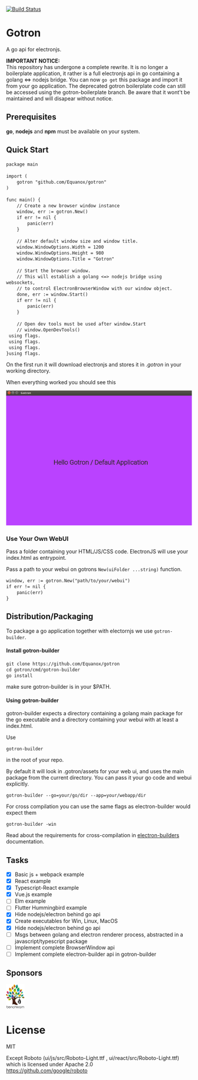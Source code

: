 [![Build Status](https://travis-ci.org/Equanox/gotron.svg?branch=master)](https://travis-ci.org/Equanox/gotron)

# Gotron
A go api for electronjs.

**IMPORTANT NOTICE:**     
This repository has undergone a complete rewrite. It is no longer a boilerplate application, it rather is a full electronjs api in go containing a golang <=> nodejs bridge. You can now `go get` this package and import it from your go application. 
The deprecated gotron boilerplate code can still be accessed using the gotron-boilerplate branch. Be aware that it wont't be maintained and will disapear without notice.    

## Prerequisites
**go**, **nodejs** and **npm** must be available on your system.  

## Quick Start
```
package main

import (
	gotron "github.com/Equanox/gotron"
)

func main() {
    // Create a new browser window instance
    window, err := gotron.New()
    if err != nil {
        panic(err)
    }

    // Alter default window size and window title.
    window.WindowOptions.Width = 1200
    window.WindowOptions.Height = 980
    window.WindowOptions.Title = "Gotron"

    // Start the browser window.
    // This will establish a golang <=> nodejs bridge using websockets,
    // to control ElectronBrowserWindow with our window object.
    done, err := window.Start()
    if err != nil {
        panic(err)
    }
    
    // Open dev tools must be used after window.Start 
    // window.OpenDevTools()
 using flags.
 using flags.
 using flags.
}using flags.
```
On the first run it will download electronjs and stores it in *.gotron* in your working directory.     

When everything worked you should see this

![Hello Gotron](https://raw.githubusercontent.com/equanox/gotron/master/doc/hello_gotron.png)

### Use Your Own WebUI
Pass a folder containing your HTML/JS/CSS code. ElectronJS will use your index.html as entrypoint.

Pass a path to your webui on gotrons `New(uiFolder ...string)` function.
```
window, err := gotron.New("path/to/your/webui")
if err != nil {
    panic(err)
}
```

## Distribution/Packaging
To package a go application together with electornjs we use `gotron-builder`.    

#### Install gotron-builder
```
git clone https://github.com/Equanox/gotron
cd gotron/cmd/gotron-builder
go install
```
make sure gotron-builder is in your $PATH.

#### Using  gotron-builder
gotron-builder expects a directory containing a golang main package for the go executable and a directory containing your webui with at least a index.html. 

Use 
```
gotron-builder
```
in the root of your repo.

By default it will look in .gotron/assets for your web ui, and uses the main package from the current directory. You can pass it your go code and webui explicitly.
```
gotron-builder --go=your/go/dir --app=your/webapp/dir
```

For cross compilation you can use the same flags as electron-builder would expect them
```
gotron-builder -win 
```
Read about the requirements for cross-compilation in [electron-builders](https://github.com/electron-userland/electron-builder) documentation.

## Tasks
- [x] Basic js + webpack example
- [x] React example
- [x] Typescript-React example
- [x] Vue.js example
- [ ] Elm example
- [ ] Flutter Hummingbird example
- [X] Hide nodejs/electron behind go api
- [X] Create executables for Win, Linux, MacOS
- [X] Hide nodejs/electron behind go api
- [ ] Msgs between golang and electron renderer process,
      abstracted in a javascript/typescript package
- [ ] Implement complete BrowserWindow api
- [ ] Implement complete electron-builder api in gotron-builder

## Sponsors
<a href="https://benchkram.de"><img src="doc/benchkram.png" alt="benchkram-logo" width="50"/></a>


# License
MIT  

Except Roboto (ui/js/src/Roboto-Light.ttf , ui/react/src/Roboto-Light.ttf) which is licensed under Apache 2.0   
https://github.com/google/roboto
